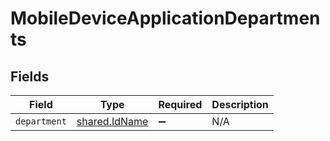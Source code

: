 # MobileDeviceApplicationDepartments


## Fields

| Field                                          | Type                                           | Required                                       | Description                                    |
| ---------------------------------------------- | ---------------------------------------------- | ---------------------------------------------- | ---------------------------------------------- |
| `department`                                   | [shared.IdName](../../models/shared/idname.md) | :heavy_minus_sign:                             | N/A                                            |